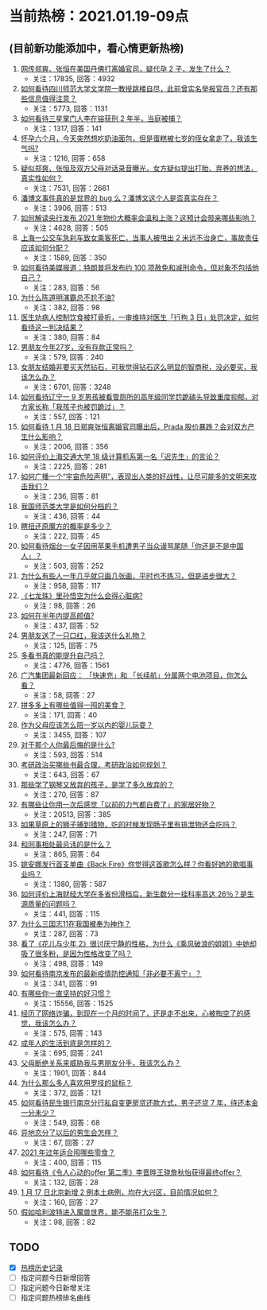 # 当前热榜：2021.01.19-09点
## (目前新功能添加中，看心情更新热榜)
1. [网传郑爽、张恒在美国丹佛打离婚官司，疑代孕 2 子，发生了什么？](https://www.zhihu.com/question/439965082)
    * 关注：17835, 回答：4932
2. [如何看待四川师范大学文学院一教授跳楼自尽，此前曾实名举报官员？还有那些信息值得注意？](https://www.zhihu.com/question/439961574)
    * 关注：5773, 回答：1131
3. [如何看待三星掌门人李在镕获刑 2 年半，当庭被捕？](https://www.zhihu.com/question/439947550)
    * 关注：1317, 回答：141
4. [怀孕六个月，今天突然想吃奶油面包，但是蛋糕被七岁的侄女拿走了，我该生气吗?](https://www.zhihu.com/question/432611031)
    * 关注：1216, 回答：658
5. [疑似郑爽、张恒及双方父母对话录音曝光，女方疑似提出打胎、弃养的想法，真实性如何？](https://www.zhihu.com/question/440000183)
    * 关注：7531, 回答：2661
6. [潘博文事件真的是世界的 bug 么？潘博文这个人是否真实存在？](https://www.zhihu.com/question/374963188)
    * 关注：3906, 回答：513
7. [如何解读央行发布 2021 年物价大概率会温和上涨？这预计会带来哪些影响？](https://www.zhihu.com/question/439618372)
    * 关注：4628, 回答：505
8. [上海一公交车急刹车致女乘客死亡，当事人被甩出 2 米远不治身亡，事故责任应该如何分配？](https://www.zhihu.com/question/439951714)
    * 关注：1589, 回答：350
9. [如何看待美媒报道：特朗普将发布约 100 项赦免和减刑命令，但对象不包括他自己？](https://www.zhihu.com/question/439920227)
    * 关注：283, 回答：56
10. [为什么陈道明演霸总不尬不油?](https://www.zhihu.com/question/438228339)
    * 关注：382, 回答：98
11. [医生劝病人控制饮食被打骨折，一审维持对医生「行拘 3 日」处罚决定，如何看待这一判决结果？](https://www.zhihu.com/question/439532356)
    * 关注：380, 回答：84
12. [男朋友今年27岁，没有存款正常吗？](https://www.zhihu.com/question/435790837)
    * 关注：579, 回答：240
13. [女朋友结婚非要买天然钻石，可我觉得钻石这么明显的智商税，没必要买，我该怎么办？](https://www.zhihu.com/question/422969084)
    * 关注：6701, 回答：3248
14. [如何看待辽宁一 9 岁男孩被看管厕所的高年级同学罚跪磕头导致重度抑郁，对方家长称「我孩子也被罚跪过」？](https://www.zhihu.com/question/439942694)
    * 关注：557, 回答：121
15. [如何看待 1 月 18 日郑爽张恒离婚官司曝出后，Prada 股价暴跌？会对双方产生什么影响？](https://www.zhihu.com/question/439975838)
    * 关注：2006, 回答：356
16. [如何评价上海交通大学 18 级计算机系第一名「迟先生」的言论？](https://www.zhihu.com/question/439622084)
    * 关注：2225, 回答：281
17. [如何广播一个“宇宙危险声明”，表现出人类的好战性，让尽可能多的文明来攻击我们？](https://www.zhihu.com/question/439377136)
    * 关注：236, 回答：81
18. [我国师范类大学是如何分档的？](https://www.zhihu.com/question/436193716)
    * 关注：436, 回答：44
19. [瞎扭还原魔方的概率是多少？](https://www.zhihu.com/question/418765533)
    * 关注：222, 回答：45
20. [如何看待烟台一女子因用苹果手机遭男子当众谩骂尾随「你还是不是中国人」？](https://www.zhihu.com/question/439942273)
    * 关注：503, 回答：252
21. [为什么有些人一年几乎就只画几张画，平时也不练习，但是进步很大？](https://www.zhihu.com/question/422457449)
    * 关注：958, 回答：117
22. [《七龙珠》里孙悟空为什么会得心脏病?](https://www.zhihu.com/question/436046087)
    * 关注：98, 回答：26
23. [如何在半年内提高颜值?](https://www.zhihu.com/question/302545858)
    * 关注：437, 回答：52
24. [男朋友送了一只口红，我该送什么礼物？](https://www.zhihu.com/question/304702389)
    * 关注：125, 回答：75
25. [多看书真的能提升自己吗？](https://www.zhihu.com/question/428026862)
    * 关注：4776, 回答：1561
26. [广汽集团最新回应： 「快速充」和 「长续航」分属两个电池项目，你怎么看？](https://www.zhihu.com/question/439985213)
    * 关注：58, 回答：27
27. [拼多多上有哪些值得一囤的美食？](https://www.zhihu.com/question/435904117)
    * 关注：171, 回答：40
28. [作为父母应该怎么陪一岁以内的婴儿玩耍？](https://www.zhihu.com/question/381449656)
    * 关注：3455, 回答：107
29. [对于那个人你最后悔的是什么?](https://www.zhihu.com/question/436692369)
    * 关注：593, 回答：514
30. [考研政治买哪些书最合理，考研政治如何规划？](https://www.zhihu.com/question/312203327)
    * 关注：643, 回答：67
31. [那些学了钢琴又放弃的孩子，是学了多久放弃的？](https://www.zhihu.com/question/427808635)
    * 关注：270, 回答：87
32. [有哪些让你用一次后感觉「以前的力气都白费了」的家居好物？](https://www.zhihu.com/question/420760487)
    * 关注：20513, 回答：385
33. [如果草原上的狮子捕到猎物，吃的时候发现肠子里有排泄物还会吃吗？](https://www.zhihu.com/question/439653455)
    * 关注：247, 回答：71
34. [和同事相处最忌讳的是什么？](https://www.zhihu.com/question/294492493)
    * 关注：865, 回答：64
35. [姚安娜发行首支单曲《Back Fire》你觉得这首歌怎么样？你看好她的歌唱事业吗？](https://www.zhihu.com/question/439917608)
    * 关注：1380, 回答：587
36. [如何评价上海财经大学在多省份滑档后，新生数分一挂科率高达 26％？是生源质量的问题吗？](https://www.zhihu.com/question/438986121)
    * 关注：441, 回答：115
37. [为什么三国志11在我国被奉为神作？](https://www.zhihu.com/question/65299573)
    * 关注：287, 回答：73
38. [看了《花儿与少年 2》很讨厌宁静的性格，为什么《乘风破浪的姐姐》中她却吸了很多粉，是因为性格改变了吗？](https://www.zhihu.com/question/404227551)
    * 关注：498, 回答：149
39. [如何看待南京发布的最新疫情防控通知「非必要不离宁」？](https://www.zhihu.com/question/439451791)
    * 关注：341, 回答：91
40. [有哪些你一直坚持的好习惯？](https://www.zhihu.com/question/329310508)
    * 关注：15556, 回答：1525
41. [经历了网络诈骗，到现在一个月的时间了，还是走不出来，心被掏空了的感觉，我该怎么办？](https://www.zhihu.com/question/424659283)
    * 关注：575, 回答：143
42. [成年人的生活到底是怎样的？](https://www.zhihu.com/question/309265897)
    * 关注：695, 回答：241
43. [父母断绝关系来威胁我与男朋友分手，我该怎么办？](https://www.zhihu.com/question/439488182)
    * 关注：1901, 回答：844
44. [为什么那么多人喜欢用罗技的鼠标？](https://www.zhihu.com/question/438942926)
    * 关注：372, 回答：121
45. [如何看待民生银行南京分行私自变更房贷还款方式，男子还贷 7 年，待还本金一分未少？](https://www.zhihu.com/question/439922636)
    * 关注：549, 回答：68
46. [异地恋分了以后的男生会怎样？](https://www.zhihu.com/question/432008456)
    * 关注：67, 回答：27
47. [2021 年过年适合囤哪些零食？](https://www.zhihu.com/question/438311680)
    * 关注：400, 回答：115
48. [如何看待《令人心动的offer 第二季》李晋晔王骁詹秋怡获得最终offer？](https://www.zhihu.com/question/438363430)
    * 关注：132, 回答：28
49. [1 月 17 日北京新增 2 例本土病例，均在大兴区，目前情况如何？](https://www.zhihu.com/question/439914896)
    * 关注：160, 回答：27
50. [假如哈利波特进入魔兽世界，能不能吊打众生？](https://www.zhihu.com/question/265287138)
    * 关注：98, 回答：82
## TODO
* [x] [热榜历史记录](hot_history/AllHot.md)
* [ ] 指定问题今日新增回答
* [ ] 指定问题今日新增关注
* [ ] 指定问题热榜排名曲线
